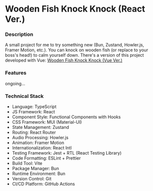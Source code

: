 # Wooden Fish Knock Knock (React Ver.)

### Description

A small project for me to try something new (Bun, Zustand, Howler.js, Framer Motion, etc.).
You can knock on wooden fish (or replace to your boss's head!) to calm yourself down.
There's a version of this project developed with Vue: [Wooden Fish Knock Knock (Vue Ver.)](https://github.com/unicornGL/wooden-fish-knock-knock-vue-ver)

### Features

ongoing...

### Technical Stack

- Language: TypeScript
- JS Framework: React
- Component Style: Functional Components with Hooks
- CSS Framework: MUI (Material-UI)
- State Management: Zustand
- Routing: React Router
- Audio Processing: Howler.js
- Animation: Framer Motion
- Internationalization: React Intl
- Testing Framework: Jest + RTL (React Testing Library)
- Code Formatting: ESLint + Prettier
- Build Tool: Vite
- Package Manager: Bun
- Runtime Environment: Bun
- Version Control: Git
- CI/CD Platform: GitHub Actions

